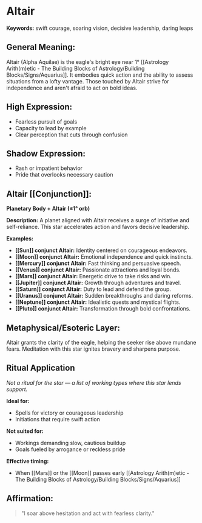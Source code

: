 # Altair


**Keywords:** swift courage, soaring vision, decisive leadership, daring leaps

## General Meaning:
Altair (Alpha Aquilae) is the eagle's bright eye near 1° [[Astrology Arith(m)etic - The Building Blocks of Astrology/Building Blocks/Signs/Aquarius]].
It embodies quick action and the ability to assess situations from a
lofty vantage. Those touched by Altair strive for independence and
aren't afraid to act on bold ideas.

## High Expression:
- Fearless pursuit of goals
- Capacity to lead by example
- Clear perception that cuts through confusion

## Shadow Expression:
- Rash or impatient behavior
- Pride that overlooks necessary caution

## Altair [[Conjunction]]:

**Planetary Body + Altair (≤1° orb)**

**Description:**
A planet aligned with Altair receives a surge of initiative and
self-reliance. This star accelerates action and favors decisive
leadership.

**Examples:**
- **[[Sun]] conjunct Altair:** Identity centered on courageous endeavors.
- **[[Moon]] conjunct Altair:** Emotional independence and quick instincts.
- **[[Mercury]] conjunct Altair:** Fast thinking and persuasive speech.
- **[[Venus]] conjunct Altair:** Passionate attractions and loyal bonds.
- **[[Mars]] conjunct Altair:** Energetic drive to take risks and win.
- **[[Jupiter]] conjunct Altair:** Growth through adventures and travel.
- **[[Saturn]] conjunct Altair:** Duty to lead and defend the group.
- **[[Uranus]] conjunct Altair:** Sudden breakthroughs and daring reforms.
- **[[Neptune]] conjunct Altair:** Idealistic quests and mystical flights.
- **[[Pluto]] conjunct Altair:** Transformation through bold confrontations.

## Metaphysical/Esoteric Layer:
Altair grants the clarity of the eagle, helping the seeker rise above
mundane fears. Meditation with this star ignites bravery and sharpens
purpose.

## Ritual Application
*Not a ritual for the star — a list of working types where this star
lends support.*

**Ideal for:**
- Spells for victory or courageous leadership
- Initiations that require swift action

**Not suited for:**
- Workings demanding slow, cautious buildup
- Goals fueled by arrogance or reckless pride

**Effective timing:**
- When [[Mars]] or the [[Moon]] passes early [[Astrology Arith(m)etic - The Building Blocks of Astrology/Building Blocks/Signs/Aquarius]]

## Affirmation:

> "I soar above hesitation and act with fearless clarity."


